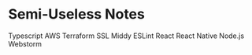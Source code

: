 # Semi-Useless Notes

Typescript
AWS
Terraform
SSL
Middy
ESLint
React
React Native
Node.js
Webstorm
